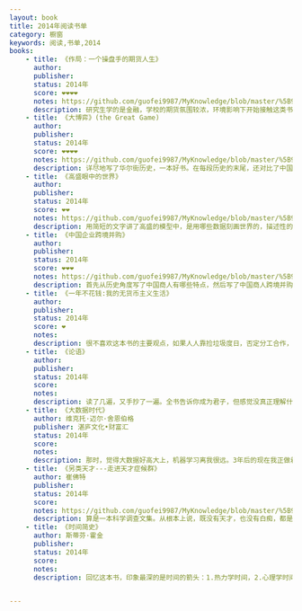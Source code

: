 ```yaml
---
layout: book
title: 2014年阅读书单
category: 橱窗
keywords: 阅读,书单,2014
books:
    - title: 《作局：一个操盘手的期货人生》
      author:
      publisher:
      status: 2014年
      score: ❤❤❤❤
      notes: https://github.com/guofei9987/MyKnowledge/blob/master/%5B9%5D%20%E8%AF%BB%E4%B9%A6/%5B9-3%5D%20%E4%B8%AD%E5%9B%BD%E5%8E%86%E5%8F%B2/%5B9-3-5%5D%E4%B8%AD%E5%9B%BD%E9%87%91%E8%9E%8D%E5%8F%B2.md#作局中国当代期货史
      description: 研究生学的是金融，学校的期货氛围较浓，环境影响下开始接触这类书。这本书以小说的形式记录了中国期货历史。别人未必觉得这本书多么好，然而作为期货实操的启蒙书，必须给个大大的好评。
    - title: 《大博弈》(the Great Game)
      author:
      publisher:
      status: 2014年
      score: ❤❤❤❤
      notes: https://github.com/guofei9987/MyKnowledge/blob/master/%5B9%5D%20%E8%AF%BB%E4%B9%A6/%5B9-4%5D%20%E5%A4%96%E5%9B%BD%E5%8E%86%E5%8F%B2/%E5%A4%96%E5%9B%BD%E9%87%91%E8%9E%8D%E5%8F%B2.md#大博弈the-great-game金融史
      description: 详尽地写了华尔街历史，一本好书。在每段历史的末尾，还对比了中国等国同一时期在做什么，读起来更有点意思了
    - title: 《高盛眼中的世界》
      author:
      publisher:
      status: 2014年
      score: ❤❤
      notes: https://github.com/guofei9987/MyKnowledge/blob/master/%5B9%5D%20%E8%AF%BB%E4%B9%A6/%5B9-5%5D%20%E7%A4%BE%E4%BC%9A%E7%BB%8F%E6%B5%8E%E5%AD%A6/9%E6%8A%95%E6%9C%BA.md#高盛眼中的世界
      description: 用简短的文字讲了高盛的模型中，是用哪些数据刻画世界的，描述性的讲了刻画世界的一些思路
    - title: 《中国企业跨境并购》
      author:
      publisher:
      status: 2014年
      score: ❤❤❤
      notes: https://github.com/guofei9987/MyKnowledge/blob/master/%5B9%5D%20%E8%AF%BB%E4%B9%A6/%5B9-5%5D%20%E7%A4%BE%E4%BC%9A%E7%BB%8F%E6%B5%8E%E5%AD%A6/9%E6%8A%95%E6%9C%BA.md#中国企业跨境并购
      description: 首先从历史角度写了中国商人有哪些特点，然后写了中国商人跨境并购会遇到的政治、经济问题
    - title: 《一年不花钱:我的无货币主义生活》
      author:
      publisher:
      status: 2014年
      score: ❤
      notes:
      description: 很不喜欢这本书的主要观点，如果人人靠捡垃圾度日，否定分工合作，否定现代经济，人类是没有未来的。这本书还是带来一些启示：很多消费是不必要的，而在无货币主义生活中，你会不实的收获感动。
    - title: 《论语》
      author:
      publisher:
      status: 2014年
      score:
      notes:
      description: 读了几遍，又手抄了一遍。全书告诉你成为君子，但感觉没真正理解什么是君子
    - title: 《大数据时代》
      author: 维克托·迈尔·舍恩伯格
      publisher: 湛庐文化•财富汇
      status: 2014年
      score:
      notes:
      description: 那时，觉得大数据好高大上，机器学习离我很远。3年后的现在我正做着这方面的工作。真是白云苍狗。
    - title: 《另类天才---走进天才症候群》
      author: 崔佛特
      publisher:
      status: 2014年
      score:
      notes: https://github.com/guofei9987/MyKnowledge/blob/master/%5B9%5D%20%E8%AF%BB%E4%B9%A6/%5B9-5%5D%20%E7%A4%BE%E4%BC%9A%E7%BB%8F%E6%B5%8E%E5%AD%A6/7%E5%BF%83%E7%90%86%E5%AD%A6.md#另类天才走近天才症候群
      description: 算是一本科学调查文集。从根本上说，既没有天才，也没有白痴，都是人类多样化的产物。然而我有些羡慕所谓“白痴天才”，不是因为他们天赋异禀，而是因为社会无法把一些所谓的成熟强加给他们。普通人是用油灯看到昏暗的全景。“白痴天才”是用聚光灯看到清晰的区域。
    - title: 《时间简史》
      author: 斯蒂芬·霍金
      publisher:
      status: 2014年
      score:
      notes:
      description: 回忆这本书，印象最深的是时间的箭头：1.热力学时间，2.心理学时间 3.宇宙学时间。。。


---
```

